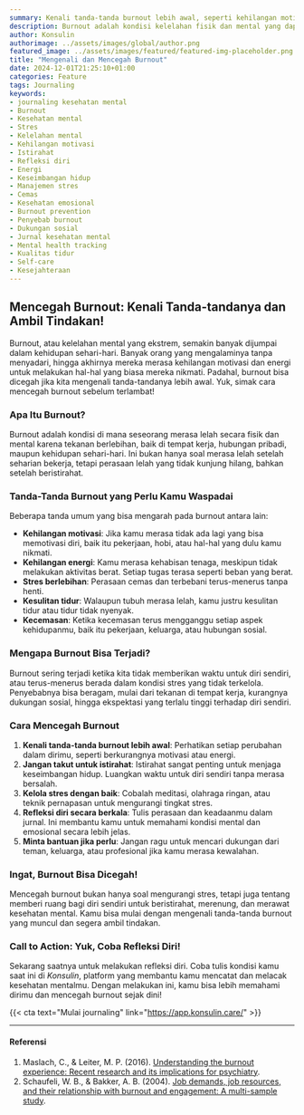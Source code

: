 ```yaml
---
summary: Kenali tanda-tanda burnout lebih awal, seperti kehilangan motivasi dan energi. Jangan lupa istirahat dan refleksi untuk mencegahnya. 
description: Burnout adalah kondisi kelelahan fisik dan mental yang dapat mengganggu kehidupan kita. Tanda-tanda burnout termasuk kehilangan motivasi, energi, dan kecemasan berlebihan. Untuk mencegahnya, kita perlu mengenali tanda-tanda ini lebih awal, memberikan diri waktu untuk beristirahat, mengelola stres, dan melakukan refleksi diri secara berkala. Burnout bisa dicegah dengan menjaga keseimbangan hidup, memberi waktu untuk diri sendiri, dan mencari dukungan saat dibutuhkan. Yuk, coba refleksi dan tulis kondisi mentalmu di Konsulin untuk mencegah burnout sejak dini.
author: Konsulin
authorimage: ../assets/images/global/author.png
featured_image: ../assets/images/featured/featured-img-placeholder.png
title: "Mengenali dan Mencegah Burnout"
date: 2024-12-01T21:25:10+01:00
categories: Feature
tags: Journaling
keywords:
- journaling kesehatan mental
- Burnout
- Kesehatan mental
- Stres
- Kelelahan mental
- Kehilangan motivasi
- Istirahat
- Refleksi diri
- Energi
- Keseimbangan hidup
- Manajemen stres
- Cemas
- Kesehatan emosional
- Burnout prevention
- Penyebab burnout
- Dukungan sosial
- Jurnal kesehatan mental
- Mental health tracking
- Kualitas tidur
- Self-care
- Kesejahteraan
---
```


## Mencegah Burnout: Kenali Tanda-tandanya dan Ambil Tindakan!

Burnout, atau kelelahan mental yang ekstrem, semakin banyak dijumpai dalam kehidupan sehari-hari. Banyak orang yang mengalaminya tanpa menyadari, hingga akhirnya mereka merasa kehilangan motivasi dan energi untuk melakukan hal-hal yang biasa mereka nikmati. Padahal, burnout bisa dicegah jika kita mengenali tanda-tandanya lebih awal. Yuk, simak cara mencegah burnout sebelum terlambat!

### Apa Itu Burnout?

Burnout adalah kondisi di mana seseorang merasa lelah secara fisik dan mental karena tekanan berlebihan, baik di tempat kerja, hubungan pribadi, maupun kehidupan sehari-hari. Ini bukan hanya soal merasa lelah setelah seharian bekerja, tetapi perasaan lelah yang tidak kunjung hilang, bahkan setelah beristirahat. 

### Tanda-Tanda Burnout yang Perlu Kamu Waspadai

Beberapa tanda umum yang bisa mengarah pada burnout antara lain:
- **Kehilangan motivasi**: Jika kamu merasa tidak ada lagi yang bisa memotivasi diri, baik itu pekerjaan, hobi, atau hal-hal yang dulu kamu nikmati.
- **Kehilangan energi**: Kamu merasa kehabisan tenaga, meskipun tidak melakukan aktivitas berat. Setiap tugas terasa seperti beban yang berat.
- **Stres berlebihan**: Perasaan cemas dan terbebani terus-menerus tanpa henti.
- **Kesulitan tidur**: Walaupun tubuh merasa lelah, kamu justru kesulitan tidur atau tidur tidak nyenyak.
- **Kecemasan**: Ketika kecemasan terus mengganggu setiap aspek kehidupanmu, baik itu pekerjaan, keluarga, atau hubungan sosial.

### Mengapa Burnout Bisa Terjadi?

Burnout sering terjadi ketika kita tidak memberikan waktu untuk diri sendiri, atau terus-menerus berada dalam kondisi stres yang tidak terkelola. Penyebabnya bisa beragam, mulai dari tekanan di tempat kerja, kurangnya dukungan sosial, hingga ekspektasi yang terlalu tinggi terhadap diri sendiri.

### Cara Mencegah Burnout

1. **Kenali tanda-tanda burnout lebih awal**: Perhatikan setiap perubahan dalam dirimu, seperti berkurangnya motivasi atau energi.
2. **Jangan takut untuk istirahat**: Istirahat sangat penting untuk menjaga keseimbangan hidup. Luangkan waktu untuk diri sendiri tanpa merasa bersalah.
3. **Kelola stres dengan baik**: Cobalah meditasi, olahraga ringan, atau teknik pernapasan untuk mengurangi tingkat stres.
4. **Refleksi diri secara berkala**: Tulis perasaan dan keadaanmu dalam jurnal. Ini membantu kamu untuk memahami kondisi mental dan emosional secara lebih jelas.
5. **Minta bantuan jika perlu**: Jangan ragu untuk mencari dukungan dari teman, keluarga, atau profesional jika kamu merasa kewalahan.

### Ingat, Burnout Bisa Dicegah!

Mencegah burnout bukan hanya soal mengurangi stres, tetapi juga tentang memberi ruang bagi diri sendiri untuk beristirahat, merenung, dan merawat kesehatan mental. Kamu bisa mulai dengan mengenali tanda-tanda burnout yang muncul dan segera ambil tindakan.

### Call to Action: Yuk, Coba Refleksi Diri!

Sekarang saatnya untuk melakukan refleksi diri. Coba tulis kondisi kamu saat ini di *Konsulin*, platform yang membantu kamu mencatat dan melacak kesehatan mentalmu. Dengan melakukan ini, kamu bisa lebih memahami dirimu dan mencegah burnout sejak dini!

{{< cta text="Mulai journaling" link="https://app.konsulin.care/" >}}

---

#### Referensi

1. Maslach, C., & Leiter, M. P. (2016). [Understanding the burnout experience: Recent research and its implications for psychiatry](https://doi.org/10.1002/wps.20311).
1. Schaufeli, W. B., & Bakker, A. B. (2004). [Job demands, job resources, and their relationship with burnout and engagement: A multi-sample study](https://onlinelibrary.wiley.com/doi/pdfdirect/10.1002/job.248).
